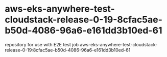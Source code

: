 # aws-eks-anywhere-test-cloudstack-release-0-19-8cfac5ae-b50d-4086-96a6-e161dd3b10ed-61
repository for use with E2E test job aws-eks-anywhere-test-cloudstack-release-0-19:8cfac5ae-b50d-4086-96a6-e161dd3b10ed-61
